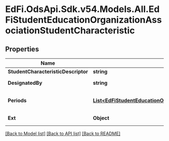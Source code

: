 # EdFi.OdsApi.Sdk.v54.Models.All.EdFiStudentEducationOrganizationAssociationStudentCharacteristic

## Properties

Name | Type | Description | Notes
------------ | ------------- | ------------- | -------------
**StudentCharacteristicDescriptor** | **string** | The characteristic designated for the Student. | 
**DesignatedBy** | **string** | The person, organization, or department that designated the characteristic. | [optional] 
**Periods** | [**List&lt;EdFiStudentEducationOrganizationAssociationStudentCharacteristicPeriod&gt;**](EdFiStudentEducationOrganizationAssociationStudentCharacteristicPeriod.md) | An unordered collection of studentEducationOrganizationAssociationStudentCharacteristicPeriods. The time periods for which characteristic was effective. | [optional] 
**Ext** | **Object** | Extensions to the StudentEducationOrganizationAssociationStudentCharacteristic entity. | [optional] 

[[Back to Model list]](../README.md#documentation-for-models) [[Back to API list]](../README.md#documentation-for-api-endpoints) [[Back to README]](../README.md)

